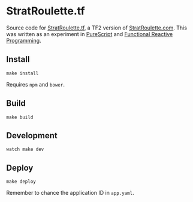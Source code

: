 # StratRoulette.tf

Source code for [StratRoulette.tf](https://stratroulette.tf), a TF2 version of
[StratRoulette.com](www.stratroulette.com). This was written as an experiment in
[PureScript](http://www.purescript.org/) and [Functional Reactive Programming](https://en.wikipedia.org/wiki/Functional_reactive_programming).

## Install
```
make install
```
Requires `npm` and `bower`.

## Build
```
make build
```

## Development
```
watch make dev
```

## Deploy
```
make deploy
```
Remember to chance the application ID in `app.yaml`.
